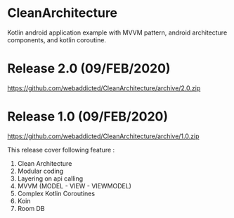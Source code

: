 # CleanArchitecture

Kotlin android application example with MVVM pattern, android architecture components, and kotlin coroutine.

# Release 2.0 (09/FEB/2020)

https://github.com/webaddicted/CleanArchitecture/archive/2.0.zip


# Release 1.0 (09/FEB/2020)

https://github.com/webaddicted/CleanArchitecture/archive/1.0.zip

This release cover following feature :

1) Clean Architecture
2) Modular coding
3) Layering on api calling
4) MVVM (MODEL - VIEW - VIEWMODEL)
5) Complex Kotlin Coroutines
6) Koin
7) Room DB

